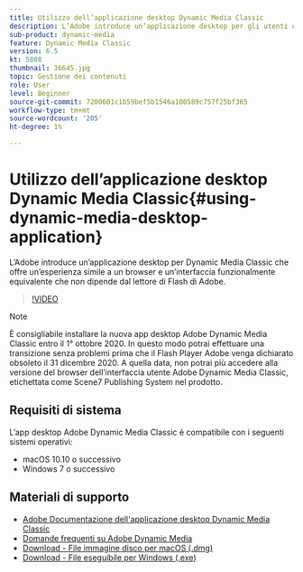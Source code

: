 ```yaml
---
title: Utilizzo dell’applicazione desktop Dynamic Media Classic
description: L’Adobe introduce un’applicazione desktop per gli utenti di Dynamic Media Classic che non si basano più sulla tecnologia di Flash Adobe nel browser.
sub-product: dynamic-media
feature: Dynamic Media Classic
version: 6.5
kt: 5808
thumbnail: 36645.jpg
topic: Gestione dei contenuti
role: User
level: Beginner
source-git-commit: 7200601c1b59bef5b1546a100589c757f25bf365
workflow-type: tm+mt
source-wordcount: '205'
ht-degree: 1%

---
```



# Utilizzo dell’applicazione desktop Dynamic Media Classic{#using-dynamic-media-desktop-application}

L’Adobe introduce un’applicazione desktop per Dynamic Media Classic che offre un’esperienza simile a un browser e un’interfaccia funzionalmente equivalente che non dipende dal lettore di Flash di Adobe.

>[!VIDEO](https://video.tv.adobe.com/v/36645/?quality=12)

>[!NOTE]
>
> È consigliabile installare la nuova app desktop Adobe Dynamic Media Classic entro il 1° ottobre 2020. In questo modo potrai effettuare una transizione senza problemi prima che il Flash Player Adobe venga dichiarato obsoleto il 31 dicembre 2020. A quella data, non potrai più accedere alla versione del browser dell’interfaccia utente Adobe Dynamic Media Classic, etichettata come Scene7 Publishing System nel prodotto.

## Requisiti di sistema

L’app desktop Adobe Dynamic Media Classic è compatibile con i seguenti sistemi operativi:

* macOS 10.10 o successivo
* Windows 7 o successivo

## Materiali di supporto

* [Adobe Documentazione dell&#39;applicazione desktop Dynamic Media Classic](https://experienceleague.adobe.com/docs/dynamic-media-classic/using/intro/dynamic-media-classic-desktop-app.html)
* [Domande frequenti su Adobe Dynamic Media](https://experienceleague.adobe.com/docs/dynamic-media-classic/using/new-ui-2020.html)
* [Download - File immagine disco per macOS (.dmg)](http://download.macromedia.com/dynamic-media-classic/20.20.1/adobe-dynamic-media-classic-20.20.1.dmg)
* [Download - File eseguibile per Windows (.exe)](http://download.macromedia.com/dynamic-media-classic/20.20.1/adobe-dynamic-media-classic-20.20.1.exe)
